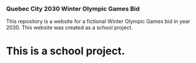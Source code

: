 ### Quebec City 2030 Winter Olympic Games Bid
This repository is a website for a fictional Winter Olympic Games bid in year 2030.
This website was created as a school project.

 

# This is a school project.
